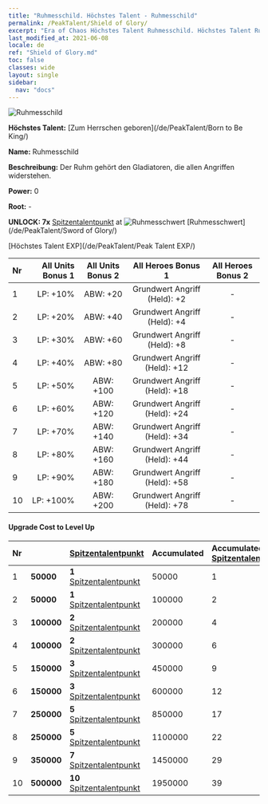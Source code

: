 ```yaml
---
title: "Ruhmesschild. Höchstes Talent - Ruhmesschild"
permalink: /PeakTalent/Shield of Glory/
excerpt: "Era of Chaos Höchstes Talent Ruhmesschild. Höchstes Talent Ruhmesschild. Ruhmesschild"
last_modified_at: 2021-06-08
locale: de
ref: "Shield of Glory.md"
toc: false
classes: wide
layout: single
sidebar:
  nav: "docs"
---
```


  ![Ruhmesschild](/images/pt/talent_4202.png)

  **Höchstes Talent:** [Zum Herrschen geboren](/de/PeakTalent/Born to Be King/)

  **Name:** Ruhmesschild

  **Beschreibung:** Der Ruhm gehört den Gladiatoren, die allen Angriffen widerstehen.

  **Power:** 0

  **Root:** -

  **UNLOCK: 7x** [Spitzentalentpunkt](/ItemsDE/con_934/) at ![Ruhmesschwert](/images/pt/talent_4201.png) [Ruhmesschwert](/de/PeakTalent/Sword of Glory/)

  [Höchstes Talent EXP](/de/PeakTalent/Peak Talent EXP/)

  | Nr | All Units Bonus 1 | All Units Bonus 2 | All Heroes Bonus 1 | All Heroes Bonus 2 |
  |:---|--------------:|:-------------:|:-------------:|:-------------:|
  | 1 | LP: +10% | ABW: +20 | Grundwert Angriff (Held): +2 | - |
  | 2 | LP: +20% | ABW: +40 | Grundwert Angriff (Held): +4 | - |
  | 3 | LP: +30% | ABW: +60 | Grundwert Angriff (Held): +8 | - |
  | 4 | LP: +40% | ABW: +80 | Grundwert Angriff (Held): +12 | - |
  | 5 | LP: +50% | ABW: +100 | Grundwert Angriff (Held): +18 | - |
  | 6 | LP: +60% | ABW: +120 | Grundwert Angriff (Held): +24 | - |
  | 7 | LP: +70% | ABW: +140 | Grundwert Angriff (Held): +34 | - |
  | 8 | LP: +80% | ABW: +160 | Grundwert Angriff (Held): +44 | - |
  | 9 | LP: +90% | ABW: +180 | Grundwert Angriff (Held): +58 | - |
  | 10 | LP: +100% | ABW: +200 | Grundwert Angriff (Held): +78 | - |


#### Upgrade Cost to Level Up

  | Nr | <i class="fas fa-coins"/> | [Spitzentalentpunkt](/ItemsDE/con_934/) | Accumulated <i class="fas fa-coins"/> | Accumulated [Spitzentalentpunkt](/ItemsDE/con_934/) |
  |:---|:--------------|:-------------|:-------------|:-------------|
  | 1 | **50000** | **1** [Spitzentalentpunkt](/ItemsDE/con_934/) | 50000 | 1 |
  | 2 | **50000** | **1** [Spitzentalentpunkt](/ItemsDE/con_934/) | 100000 | 2 |
  | 3 | **100000** | **2** [Spitzentalentpunkt](/ItemsDE/con_934/) | 200000 | 4 |
  | 4 | **100000** | **2** [Spitzentalentpunkt](/ItemsDE/con_934/) | 300000 | 6 |
  | 5 | **150000** | **3** [Spitzentalentpunkt](/ItemsDE/con_934/) | 450000 | 9 |
  | 6 | **150000** | **3** [Spitzentalentpunkt](/ItemsDE/con_934/) | 600000 | 12 |
  | 7 | **250000** | **5** [Spitzentalentpunkt](/ItemsDE/con_934/) | 850000 | 17 |
  | 8 | **250000** | **5** [Spitzentalentpunkt](/ItemsDE/con_934/) | 1100000 | 22 |
  | 9 | **350000** | **7** [Spitzentalentpunkt](/ItemsDE/con_934/) | 1450000 | 29 |
  | 10 | **500000** | **10** [Spitzentalentpunkt](/ItemsDE/con_934/) | 1950000 | 39 |
